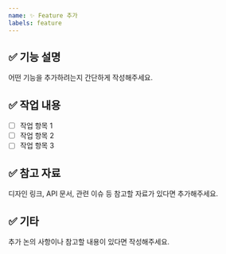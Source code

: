 ```yaml
---
name: ✨ Feature 추가
labels: feature
---
```


## ✅ 기능 설명

어떤 기능을 추가하려는지 간단하게 작성해주세요.

## ✅ 작업 내용

- [ ] 작업 항목 1
- [ ] 작업 항목 2
- [ ] 작업 항목 3

## ✅ 참고 자료

디자인 링크, API 문서, 관련 이슈 등 참고할 자료가 있다면 추가해주세요.

## ✅ 기타

추가 논의 사항이나 참고할 내용이 있다면 작성해주세요.
